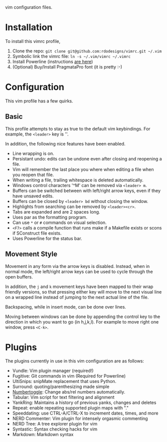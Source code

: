 vim configuration files.

Installation
============

To install this vimrc profile,

1. Clone the repo: `git clone git@github.com:rdodesigns/vimrc.git ~/.vim`
2. Symbolic link the vimrc file: `ln -s ~/.vim/vimrc ~/.vimrc`
3. Install Powerline (instructions [are here][powerline_install])
4. (Optional) Buy/Install PragmataPro font (it is pretty :-)


Configuration
=============

This vim profile has a few quirks.


Basic
-----

This profile attempts to stay as true to the default vim keybindings. For
example, the `<leader>` key is '\'.

In addition, the following nice features have been enabled.

- Line wrapping is on.
- Persistant undo: edits can be undone even after closing and reopening a file.
- Vim will remember the last place you where when editing a file when you reopen that file.
- When writing a file, trailing whitespace is deleted automatically.
- Windows control characters '^M' can be removed via `<leader> m`.
- Buffers can be switched between with left/right arrow keys, even if they have unsaved edits.
- Buffers can be closed by `<leader> bd` without closing the window.
- Highlights from searching can be removed by `<leader><cr>`.
- Tabs are expanded and are 2 spaces long.
- Uses par as the formatting program.
- Can use `*` or `#` commands on visual selection.
- `<F7>` calls a compile function that runs make if a Makefile exists or scons if SConstruct file exists.
- Uses Powerline for the status bar.


Movement Style
--------------

Movement in any form via the arrow keys is disabled. Instead, when in normal
mode, the left/right arrow keys can be used to cycle through the open buffers.

In addition, the `j` and `k` movement keys have been mapped to their wrap
friendly versions, so that pressing either key will move to the next visual
line on a wrapped line instead of jumping to the next actual line of the file.

Backspacing, while in insert mode, can be done over lines.

Moving between windows can be done by appending the control key to the
direction in which you want to go (in h,j,k,l). For example to move right one
window, press `<C-k>`.


Plugins
=======

The plugins currently in use in this vim configuration are as follows:

- Vundle: Vim plugin manager (required!)
- Fugitive: Git commands in vim (Required for Powerline)
- UltiSnips: snipMate replacement that uses Python.
- Surround: quoting/parenthesizing made simple
- [Numbertoggle][numtoggle]: Change abs/rel numbers automatically.
- Tabular: Vim script for text filtering and alignment
- YankRing: Maintains a history of previous yanks, changes and deletes
- Repeat: enable repeating supported plugin maps with "."
- Speeddating: use CTRL-A/CTRL-X to increment dates, times, and more
- NERD Commenter: Vim plugin for intensely orgasmic commenting
- NERD Tree: A tree explorer plugin for vim
- Syntastic: Syntax checking hacks for vim
- Markdown: Markdown syntax

<!-- Links -->
[powerline_install]: http://lokaltog.github.com/powerline/overview.html#installation
[numtoggle]: http://goo.gl/0ZHg2 "Relative line numbers in Vim for super-fast movement"
